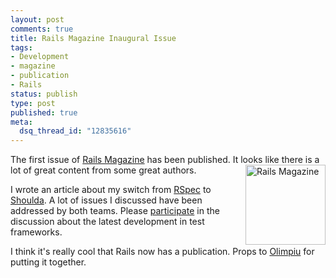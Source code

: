 ```yaml
--- 
layout: post
comments: true
title: Rails Magazine Inaugural Issue
tags: 
- Development
- magazine
- publication
- Rails
status: publish
type: post
published: true
meta: 
  dsq_thread_id: "12835616"
---
```

The first issue of [Rails Magazine](http://railsmagazine.com/) has been published. It looks like there is a lot of great content from some great authors.<a href="http://www.railsmagazine.com"><img src="http://www.enlightsolutions.com/wp-content/uploads/2009/03/0991c5b2-d79e-4187-9adf-c099aa015d4e.jpg" alt="Rails Magazine" border="0" width="128" height="128" align="right" style="padding-left: 10px" /></a>

I wrote an article about my switch from [RSpec](http://www.rspec.info) to [Shoulda](http://thoughtbot.com/projects/shoulda). A lot of issues I discussed have been addressed by both teams. Please [participate](http://railsmagazine.com/forums/2/topics/22) in the discussion about the latest development in test frameworks.

I think it's really cool that Rails now has a publication. Props to [Olimpiu](http://www.workingwithrails.com/person/15666-olimpiu-metiu) for putting it together.
